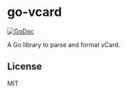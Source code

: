 # go-vcard

[![GoDoc](https://godoc.org/github.com/emersion/go-vcard?status.svg)](https://godoc.org/github.com/emersion/go-vcard)

A Go library to parse and format vCard.

## License

MIT
